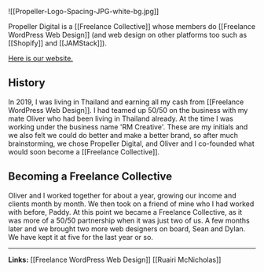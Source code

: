 ![[Propeller-Logo-Spacing-JPG-white-bg.jpg]]


Propeller Digital is a [[Freelance Collective]] whose members do [[Freelance WordPress Web Design]] (and web design on other platforms too such as [[Shopify]] and [[JAMStack]]).

[Here is our website.](https://propellerdigital.ie)
## History
In 2019, I was living in Thailand and earning all my cash from [[Freelance WordPress Web Design]]. I had teamed up 50/50 on the business with my mate Oliver who had been living in Thailand already. At the time I was working under the business name 'RM Creative'. These are my initials and we also felt we could do better and make a better brand, so after much brainstorming, we chose Propeller Digital, and Oliver and I co-founded what would soon become a [[Freelance Collective]].


## Becoming a Freelance Collective
Oliver and I worked together for about a year, growing our income and clients month by month. We then took on a friend of mine who I had worked with before, Paddy. At this point we became a Freelance Collective, as it was more of a 50/50 partnership when it was just two of us. A few months later and we brought two more web designers on board, Sean and Dylan. We have kept it at five for the last year or so.



--- 
**Links:** [[Freelance WordPress Web Design]] [[Ruairi McNicholas]]